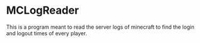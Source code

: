 # MCLogReader
This is a program meant to read the server logs of minecraft to find the login and logout times of every player.
